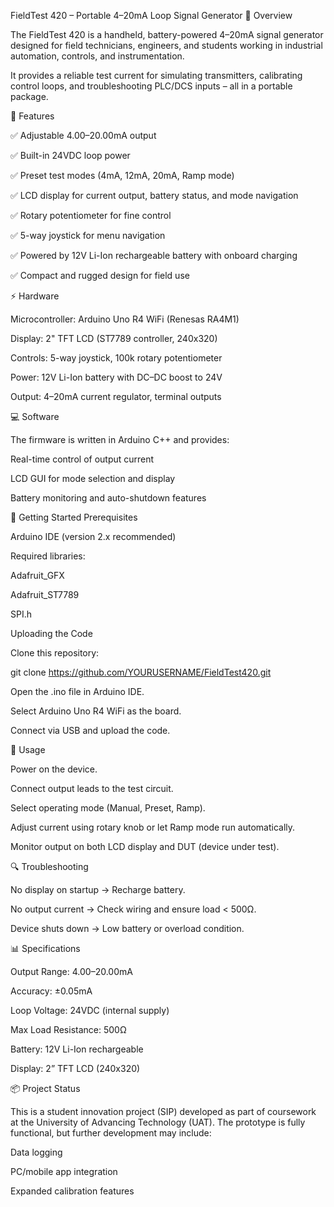FieldTest 420 – Portable 4–20mA Loop Signal Generator
📌 Overview

The FieldTest 420 is a handheld, battery-powered 4–20mA signal generator designed for field technicians, engineers, and students working in industrial automation, controls, and instrumentation.

It provides a reliable test current for simulating transmitters, calibrating control loops, and troubleshooting PLC/DCS inputs – all in a portable package.

🔧 Features

✅ Adjustable 4.00–20.00mA output

✅ Built-in 24VDC loop power

✅ Preset test modes (4mA, 12mA, 20mA, Ramp mode)

✅ LCD display for current output, battery status, and mode navigation

✅ Rotary potentiometer for fine control

✅ 5-way joystick for menu navigation

✅ Powered by 12V Li-Ion rechargeable battery with onboard charging

✅ Compact and rugged design for field use

⚡ Hardware

Microcontroller: Arduino Uno R4 WiFi (Renesas RA4M1)

Display: 2" TFT LCD (ST7789 controller, 240x320)

Controls: 5-way joystick, 100k rotary potentiometer

Power: 12V Li-Ion battery with DC–DC boost to 24V

Output: 4–20mA current regulator, terminal outputs

💻 Software

The firmware is written in Arduino C++ and provides:

Real-time control of output current

LCD GUI for mode selection and display

Battery monitoring and auto-shutdown features

🚀 Getting Started
Prerequisites

Arduino IDE
 (version 2.x recommended)

Required libraries:

Adafruit_GFX

Adafruit_ST7789

SPI.h

Uploading the Code

Clone this repository:

git clone https://github.com/YOURUSERNAME/FieldTest420.git


Open the .ino file in Arduino IDE.

Select Arduino Uno R4 WiFi as the board.

Connect via USB and upload the code.

📖 Usage

Power on the device.

Connect output leads to the test circuit.

Select operating mode (Manual, Preset, Ramp).

Adjust current using rotary knob or let Ramp mode run automatically.

Monitor output on both LCD display and DUT (device under test).

🔍 Troubleshooting

No display on startup → Recharge battery.

No output current → Check wiring and ensure load < 500Ω.

Device shuts down → Low battery or overload condition.

📊 Specifications

Output Range: 4.00–20.00mA

Accuracy: ±0.05mA

Loop Voltage: 24VDC (internal supply)

Max Load Resistance: 500Ω

Battery: 12V Li-Ion rechargeable

Display: 2” TFT LCD (240x320)

📦 Project Status

This is a student innovation project (SIP) developed as part of coursework at the University of Advancing Technology (UAT).
The prototype is fully functional, but further development may include:

Data logging

PC/mobile app integration

Expanded calibration features
